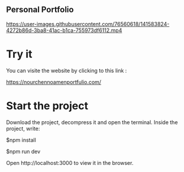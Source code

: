 ## Personal Portfolio



https://user-images.githubusercontent.com/76560618/141583824-4272b86d-3ba8-41ac-b1ca-755973df6112.mp4


# Try it

You can visite the website by clicking to this link :

https://nourchennoamenportfulio.com/


# Start the project

Download the project, decompress it and open the terminal.
Inside the project, write:

  $npm install

  $npm run dev
  
 Open http://localhost:3000 to view it in the browser.
